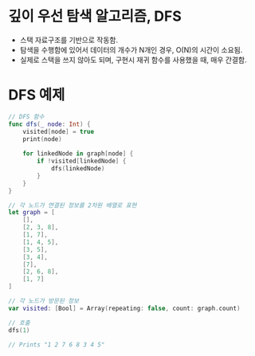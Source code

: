 # 깊이 우선 탐색 알고리즘, DFS
-  스택 자료구조를 기반으로 작동함.
-  탐색을 수행함에 있어서 데이터의 개수가 N개인 경우, O(N)의 시간이 소요됨.
-  실제로 스택을 쓰지 않아도 되며, 구현시 재귀 함수를 사용했을 때, 매우 간결함.

# DFS 예제
``` swift
// DFS 함수
func dfs(_ node: Int) {
    visited[node] = true
    print(node)
    
    for linkedNode in graph[node] {
        if !visited[linkedNode] {
            dfs(linkedNode)
        }
    }
}

// 각 노드가 연결된 정보를 2차원 배열로 표현
let graph = [
    [],
    [2, 3, 8],
    [1, 7],
    [1, 4, 5],
    [3, 5],
    [3, 4],
    [7],
    [2, 6, 8],
    [1, 7]
]

// 각 노드가 방문된 정보
var visited: [Bool] = Array(repeating: false, count: graph.count)

// 호출
dfs(1)

// Prints "1 2 7 6 8 3 4 5"

```
